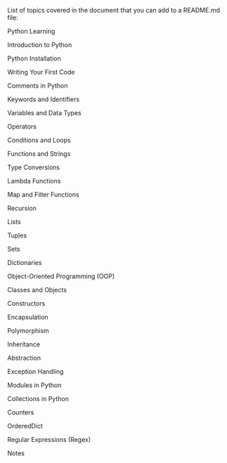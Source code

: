 List of topics covered in the document that you can add to a README.md file:


Python Learning


  Introduction to Python
 
  Python Installation
 
 Writing Your First Code
 
Comments in Python

Keywords and Identifiers

Variables and Data Types

Operators

Conditions and Loops

Functions and Strings

Type Conversions

Lambda Functions

Map and Filter Functions

Recursion

Lists

Tuples

Sets

Dictionaries

Object-Oriented Programming (OOP)

Classes and Objects

Constructors

Encapsulation

Polymorphism

Inheritance

Abstraction

Exception Handling

Modules in Python

Collections in Python

Counters

OrderedDict

Regular Expressions (Regex)

Notes
